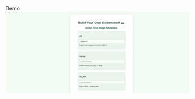 Demo
![Demo](https://raw.githubusercontent.com/AsgharKazmi2005/web102-lab5/refs/heads/main/web102lab5.gif)
